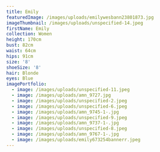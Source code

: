 ```yaml
---
title: Emily
featuredImage: /images/uploads/emilywesbann23801873.jpg
imageThumbnail: /images/uploads/unspecified-14.jpeg
firstName: Emily
collection: Women
height: 170cm
bust: 82cm
waist: 64cm
hips: 91cm
size: '8'
shoeSize: '8'
hair: Blonde
eyes: Blue
imagePortfolio:
  - image: /images/uploads/unspecified-11.jpeg
  - image: /images/uploads/amn_9727.jpg
  - image: /images/uploads/unspecified-2.jpeg
  - image: /images/uploads/unspecified-6.jpeg
  - image: /images/uploads/amn_9745-1-.jpg
  - image: /images/uploads/unspecified-9.jpeg
  - image: /images/uploads/amn_9737-1-.jpg
  - image: /images/uploads/unspecified-8.jpeg
  - image: /images/uploads/amn_9767-1-.jpg
  - image: /images/uploads/emily673254bannerr.jpeg
---
```


